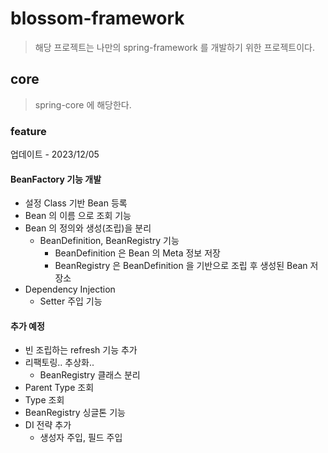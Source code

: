 

# blossom-framework

> 해당 프로젝트는 나만의 spring-framework 를 개발하기 위한 프로젝트이다. 

## core

> spring-core 에 해당한다.

### feature
업데이트 - 2023/12/05

#### BeanFactory 기능 개발
- 설정 Class 기반 Bean 등록
- Bean 의 이름 으로 조회 기능
- Bean 의 정의와 생성(조립)을 분리
  - BeanDefinition, BeanRegistry 기능
    - BeanDefinition 은 Bean 의 Meta 정보 저장
    - BeanRegistry 은 BeanDefinition 을 기반으로 조립 후 생성된 Bean 저장소
- Dependency Injection
  - Setter 주입 기능

#### 추가 예정
- 빈 조립하는 refresh 기능 추가
- 리팩토링.. 추상화..
  - BeanRegistry 클래스 분리
- Parent Type 조회
- Type 조회
- BeanRegistry 싱글톤 기능
- DI 전략 추가
  - 생성자 주입, 필드 주입
